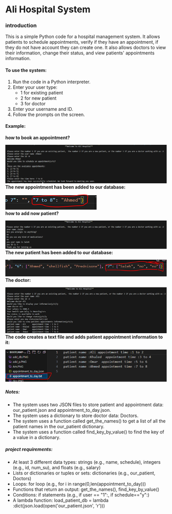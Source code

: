 # Ali Hospital System


### introduction
This is a simple Python code for a hospital management system. It allows patients to schedule appointments, verify if they have an appointment, if they do not have account they can create one. It also allows doctors to view their information, change their status, and view patients' appointments information.

#### To use the system:

1. Run the code in a Python interpreter.
2. Enter your user type:
    -  1 for existing patient
    -  2 for new patient
    -  3 for doctor
3. Enter your username and ID.
4. Follow the prompts on the screen.

#### Example:
**how to book an appointment?<br />**

![book](how_to_book_an.PNG)
**The new appointment has been added to our database:<br />**

![book](Am.PNG)
**<br />how to add now patient?<br />** 

![book](add_p.PNG)
**The new patient has been added to our database:<br />**

![book](add_db.PNG)
**<br />The doctor:<br />**

![book](doc.PNG)
**The code creates a text file and adds patient appointment information to it:<br />**

![book](p_text.PNG)

##### Notes:

- The system uses two JSON files to store patient and appointment data: our_patient.json and appointment_to_day.json.
- The system uses a dictionary to store doctor data: Doctors.
- The system uses a function called get_the_names() to get a list of all the patient names in the our_patient dictionary.
- The system uses a function called find_key_by_value() to find the key of a value in a dictionary.

##### project requirements:
- At least 3 different data types: strings (e.g., name, schedule), integers (e.g., id, num_su), and floats (e.g., salary)
- Lists or dictionaries or tuples or sets: dictionaries (e.g., our_patient, Doctors)
- Loops: for loop (e.g., for i in range(0,len(appointment_to_day)))
- Functions that return an output: get_the_names(), find_key_by_value()
- Conditions: if statements (e.g., if user == "1":, if schedule=="y"\:)
- A lambda function: load_patient_db = lambda :dict(json.load(open('our_patient.json', 'r')))

